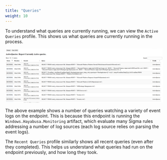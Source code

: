 ```yaml
---
title: "Queries"
weight: 10
---
```


To understand what queries are currently running, we can view the
`Active Queries` profile. This shows us what queries are currently
running in the process.

![Active Queries profile](profile.png)

The above example shows a number of queries watching a variety of
event logs on the endpoint. This is because this endpoint is running
the `Windows.Hayabusa.Monitoring` artifact, which evaluate many Sigma
rules addressing a number of log sources (each log source relies on
parsing the event logs).

The `Recent Queries` profile similarly shows all recent queries (even
after they completed). This helps us understand what queries had run
on the endpoint previously, and how long they took.
